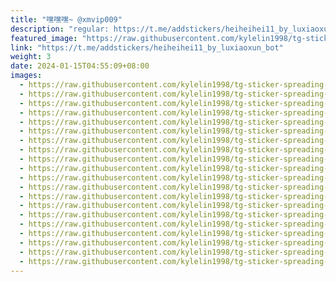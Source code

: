 ```yaml
---
title: "嘿嘿嘿~ @xmvip009"
description: "regular: https://t.me/addstickers/heiheihei11_by_luxiaoxun_bot"
featured_image: "https://raw.githubusercontent.com/kylelin1998/tg-sticker-spreading-worldwide-images/main/img/2d1ab766-4f41-452d-9359-4acfc509ec07.jpg"
link: "https://t.me/addstickers/heiheihei11_by_luxiaoxun_bot"
weight: 3
date: 2024-01-15T04:55:09+08:00
images:
  - https://raw.githubusercontent.com/kylelin1998/tg-sticker-spreading-worldwide-images/main/img/2d1ab766-4f41-452d-9359-4acfc509ec07.jpg
  - https://raw.githubusercontent.com/kylelin1998/tg-sticker-spreading-worldwide-images/main/img/f425e526-fc69-4cbc-b7e9-b0ad25bc8de5.jpg
  - https://raw.githubusercontent.com/kylelin1998/tg-sticker-spreading-worldwide-images/main/img/2bbdd2f2-695f-465c-bff3-fbec0ee1bfd8.jpg
  - https://raw.githubusercontent.com/kylelin1998/tg-sticker-spreading-worldwide-images/main/img/31003d0c-5534-4bdc-b44c-04f8d7771403.jpg
  - https://raw.githubusercontent.com/kylelin1998/tg-sticker-spreading-worldwide-images/main/img/5bff774e-b5a1-4ccd-920c-1e277d0e30cf.jpg
  - https://raw.githubusercontent.com/kylelin1998/tg-sticker-spreading-worldwide-images/main/img/4d136771-0842-4301-81e0-3aa4d9fcaa3c.jpg
  - https://raw.githubusercontent.com/kylelin1998/tg-sticker-spreading-worldwide-images/main/img/5874348f-de81-41d3-b370-45b215bcd8a9.jpg
  - https://raw.githubusercontent.com/kylelin1998/tg-sticker-spreading-worldwide-images/main/img/aefc3ac7-cc82-405d-82cb-b58672f1a2b7.jpg
  - https://raw.githubusercontent.com/kylelin1998/tg-sticker-spreading-worldwide-images/main/img/9fe7ec02-2345-407e-899c-a0039eb69413.jpg
  - https://raw.githubusercontent.com/kylelin1998/tg-sticker-spreading-worldwide-images/main/img/68c1df89-8447-45f4-b260-29b5d8e02f86.jpg
  - https://raw.githubusercontent.com/kylelin1998/tg-sticker-spreading-worldwide-images/main/img/9adcf171-cfd0-478b-9cd1-3cf1761b8539.jpg
  - https://raw.githubusercontent.com/kylelin1998/tg-sticker-spreading-worldwide-images/main/img/4f4d8958-c2be-418e-a129-0ea8bcc063e8.jpg
  - https://raw.githubusercontent.com/kylelin1998/tg-sticker-spreading-worldwide-images/main/img/bf0caf1a-7e84-4ffd-b072-88899571fdea.jpg
  - https://raw.githubusercontent.com/kylelin1998/tg-sticker-spreading-worldwide-images/main/img/e653cfe2-6ca6-4cfc-88ef-e2c07a3f4e94.jpg
  - https://raw.githubusercontent.com/kylelin1998/tg-sticker-spreading-worldwide-images/main/img/49ce349c-cd4d-4d3d-a37b-37b55a3e4ea0.jpg
  - https://raw.githubusercontent.com/kylelin1998/tg-sticker-spreading-worldwide-images/main/img/7622d5b7-9772-44eb-9257-d7879f25b37f.jpg
  - https://raw.githubusercontent.com/kylelin1998/tg-sticker-spreading-worldwide-images/main/img/62272509-e447-40b9-90e3-0c48075e714c.jpg
  - https://raw.githubusercontent.com/kylelin1998/tg-sticker-spreading-worldwide-images/main/img/398dc54d-dd2a-4a58-9321-55063cb84995.jpg
  - https://raw.githubusercontent.com/kylelin1998/tg-sticker-spreading-worldwide-images/main/img/f8362591-0ccc-4c87-b39d-2212bcfb0c33.jpg
  - https://raw.githubusercontent.com/kylelin1998/tg-sticker-spreading-worldwide-images/main/img/731c7025-976b-4336-adac-2e10c0cba916.jpg
---
```

